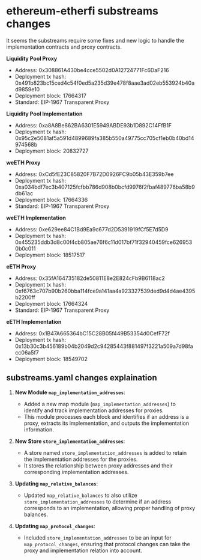 # ethereum-etherfi substreams changes

It seems the substreams require some fixes and new logic to handle the implementation contracts and proxy contracts.

**Liquidity Pool Proxy**

- Address: 0x308861A430be4cce5502d0A12724771Fc6DaF216
- Deployment tx hash: 0x491b823bc15ced4c54f0ed5a235d39e478f8aae3ad02eb553924b40ad9859e10
- Deployment block: 17664317
- Standard: EIP-1967 Transparent Proxy

**Liquidity Pool Implementation**

- Address: 0xa8A8Be862BA6301E5949ABDE93b1D892C14FfB1F
- Deployment tx hash: 0x95c2e5081af5a591d4899689fa385b550a49775cc705cf1eb0b40bd14974568b
- Deployment block: 20832727

**weETH Proxy**

- Address: 0xCd5fE23C85820F7B72D0926FC9b05b43E359b7ee
- Deployment tx hash: 0xa034bdf7ec3b407125fcfbb786d908b0bcfd9976f2fbaf489776ba58b9db61ac
- Deployment block: 17664336
- Standard: EIP-1967 Transparent Proxy

**weETH Implementation**

- Address: 0xe629ee84C1Bd9Ea9c677d2D5391919fCf5E7d5D9
- Deployment tx hash: 0x455235ddb3d8c00f4cb805ae76f6c11d017bf71f32940459fce6269530b0c011
- Deployment block: 18517517

**eETH Proxy**

- Address: 0x35fA164735182de50811E8e2E824cFb9B6118ac2
- Deployment tx hash: 0xf6763c707b90b260bba114fce9a141aa4a923327539ded9d4d4ae4395b2200ff
- Deployment block: 17664324
- Standard: EIP-1967 Transparent Proxy

**eETH Implementation**

- Address: 0x1B47A665364bC15C28B05f449B53354d0CefF72f
- Deployment tx hash: 0x13b30c3b456189b04b2049d2c94285443f881497f3221a509a7d98facc06a5f7
- Deployment block: 18549702

## substreams.yaml changes explaination

1. **New Module `map_implementation_addresses`**:

   - Added a new map module (`map_implementation_addresses`) to identify and track implementation addresses for proxies.
   - This module processes each block and identifies if an address is a proxy, extracts its implementation, and outputs the implementation information.

2. **New Store `store_implementation_addresses`**:

   - A store named `store_implementation_addresses` is added to retain the implementation addresses for the proxies.
   - It stores the relationship between proxy addresses and their corresponding implementation addresses.

3. **Updating `map_relative_balances`**:

   - Updated `map_relative_balances` to also utilize `store_implementation_addresses` to determine if an address corresponds to an implementation, allowing proper handling of proxy balances.

4. **Updating `map_protocol_changes`**:
   - Included `store_implementation_addresses` to be an input for `map_protocol_changes`, ensuring that protocol changes can take the proxy and implementation relation into account.
